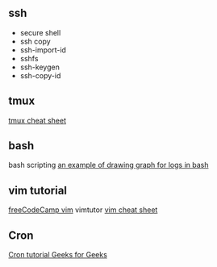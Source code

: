 
## ssh

* secure shell
* ssh copy
* ssh-import-id
* sshfs
* ssh-keygen
* ssh-copy-id

## tmux
[tmux cheat sheet](https://tmuxcheatsheet.com/)

## bash
bash scripting
[an example of drawing graph for logs in bash](https://youtu.be/hCklI2FEOLU?si=9q9wOOTCAU6OF0UZ)

## vim tutorial
[freeCodeCamp vim](https://youtu.be/RZ4p-saaQkc?si=1vC1KZy4znhZHlHy)
vimtutor
[vim cheat sheet](https://vim.rtorr.com/)

## Cron
[Cron tutorial Geeks for Geeks](https://www.geeksforgeeks.org/crontab-in-linux-with-examples/)

